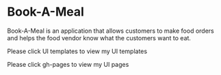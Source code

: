 # Book-A-Meal
Book-A-Meal is an application that allows customers to make food orders and helps the food vendor know what the customers want to eat.

Please click UI templates to view my UI templates

Please click gh-pages to view my UI pages 
